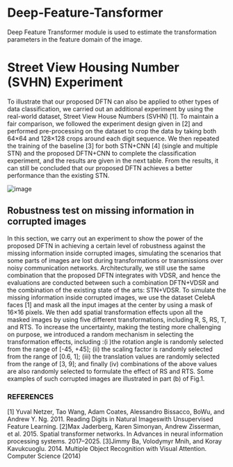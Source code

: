 # Deep-Feature-Tansformer
Deep Feature Transformer module is used to estimate the transformation parameters  in the feature domain of the image.

# Street View Housing Number (SVHN) Experiment 
To illustrate that our proposed DFTN can also be applied to other types of data classification, we carried out an additional experiment by using the real-world dataset, Street View House Numbers (SVHN) [1]. To maintain a fair comparison, we followed the experiment design given in [2] and performed pre-processing on the dataset to crop the data by taking both 64×64 and 128×128 crops around each digit sequence. We then repeated the training of the baseline [3] for both STN+CNN [4] (single and multiple STN) and the proposed DFTN+CNN to complete the classification experiment, and the results are given in the next table. From the results, it can still be concluded that our proposed DFTN achieves a better performance than the existing STN.

![image](https://user-images.githubusercontent.com/44599319/56183391-0092a380-6049-11e9-9edf-f180654550dd.png)



## Robustness test on missing information in corrupted images

In this section, we carry out an experiment to show the power of the proposed DFTN in achieving a certain level of robustness against the missing information inside corrupted images, simulating the scenarios that some parts of images are lost during transformations or transmissions over noisy communication networks. Architecturally, we still use the same combination that the proposed DFTN integrates with VDSR, and hence the evaluations are conducted between
such a combination DFTN+VDSR and the combination of the existing state of the arts: STN+VDSR. To simulate the missing information inside corrupted images, we use the dataset CelebA faces [1] and mask all the input images at the center by using a mask of 16×16 pixels. We then add spatial transformation effects upon all the masked images by using five different transformations, including R, S, RS, T, and RTS. To increase the uncertainty, making the testing more challenging on purpose, we introduced a random mechanism in selecting the transformation effects, including :(i )the rotation angle is randomly selected from the range of [-45, +45]; (ii) the scaling factor is randomly selected from the range of [0.6, 1]; (iii) the translation values are randomly selected from the range of [3, 9]; and finally (iv) combinations of the above values are also randomly selected to formulate the effect of RS and RTS. Some examples of
such corrupted images are illustrated in part (b) of Fig.1.






























### REFERENCES
[1] Yuval Netzer, Tao Wang, Adam Coates, Alessandro Bissacco, BoWu, and Andrew Y. Ng. 2011. Reading Digits in Natural Imageswith Unsupervised Feature Learning.
[2]Max Jaderberg, Karen Simonyan, Andrew Zisserman, et al. 2015. Spatial transformer networks. In Advances in neural information processing systems. 2017–2025.
[3]Jimmy Ba, Volodymyr Mnih, and Koray Kavukcuoglu. 2014. Multiple Object Recognition with Visual Attention. Computer Science (2014)
